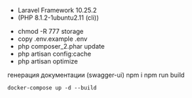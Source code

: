 * Laravel Framework 10.25.2
* (PHP 8.1.2-1ubuntu2.11 (cli))

- chmod -R 777 storage
- copy .env.example .env
- php composer_2.phar update
- php artisan config:cache
- php artisan optimize


генерация документации (swagger-ui)
npm i
npm run build

```
docker-compose up -d --build
```

